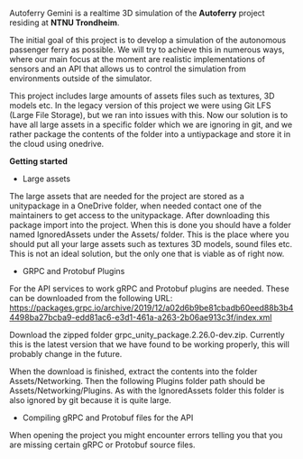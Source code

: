 Autoferry Gemini is a realtime 3D simulation of the **Autoferry** project residing at **NTNU Trondheim**.

The initial goal of this project is to develop a simulation of the autonomous passenger ferry as possible.
We will try to achieve this in numerous ways, where our main focus at the moment are realistic implementations
of sensors and an API that allows us to control the simulation from environments outside of the simulator.

This project includes large amounts of assets files such as textures, 3D models etc. In the legacy version of this
project we were using Git LFS (Large File Storage), but we ran into issues with this. Now our solution is to have all
large assets in a specific folder which we are ignoring in git, and we rather package the contents of the folder into
a untiypackage and store it in the cloud using onedrive.

**Getting started**

* Large assets

The large assets that are needed for the project are stored as a unitypackage in a OneDrive folder, when needed contact
one of the maintainers to get access to the unitypackage. After downloading this package import into the project.
When this is done you should have a folder named IgnoredAssets under the Assets/ folder. This is the place where you 
should put all your large assets such as textures 3D models, sound files etc. This is not an ideal solution, but
the only one that is viable as of right now.

* GRPC and Protobuf Plugins

For the API services to work gRPC and Protobuf plugins are needed. These can be downloaded from the 
following URL: https://packages.grpc.io/archive/2019/12/a02d6b9be81cbadb60eed88b3b44498ba27bcba9-edd81ac6-e3d1-461a-a263-2b06ae913c3f/index.xml

Download the zipped folder grpc_unity_package.2.26.0-dev.zip. Currently this is the latest version that we have found
to be working properly, this will probably change in the future.

When the download is finished, extract the contents into the folder Assets/Networking. Then the following Plugins folder path should be
Assets/Networking/Plugins. As with the IgnoredAssets folder this folder is also ignored by git because it is quite large.

* Compiling gRPC and Protobuf files for the API

When opening the project you might encounter errors telling you that you are missing certain gRPC or Protobuf source files.


